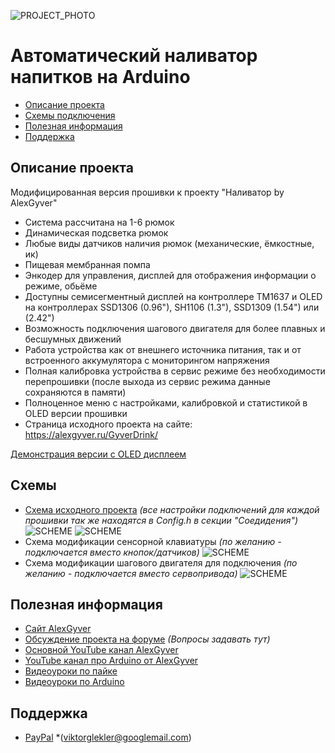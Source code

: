 ![PROJECT_PHOTO](https://github.com/VICLER/GyverDrink/blob/master/proj_img.jpg)
# Автоматический наливатор напитков на Arduino
* [Описание проекта](#chapter-0)
* [Схемы подключения](#chapter-1)
* [Полезная информация](#chapter-2)
* [Поддержка](#chapter-3)

<a id="chapter-0"></a>
## Описание проекта
Модифицированная версия прошивки к проекту "Наливатор by AlexGyver"
- Система рассчитана на 1-6 рюмок
- Динамическая подсветка рюмок
- Любые виды датчиков наличия рюмок (механические, ёмкостные, ик)
- Пищевая мембранная помпа
- Энкодер для управления, дисплей для отображения информации о режиме, обьёме
- Доступны семисегментный дисплей на контроллере TM1637 и OLED на контроллерах SSD1306 (0.96"), SH1106 (1.3"), SSD1309 (1.54") или  (2.42")
- Возможность подключения шагового двигателя для более плавных и бесшумных движений
- Работа устройства как от внешнего источника питания, так и от встроенного аккумулятора с мониторингом напряжения
- Полная калибровка устройства в сервис режиме без необходимости перепрошивки (после выхода из сервис режима данные сохраняются в памяти)
- Полноценное меню с настройками, калибровкой и статистикой в OLED версии прошивки
- Страница исходного проекта на сайте: https://alexgyver.ru/GyverDrink/

[Демонстрация версии с OLED дисплеем](https://youtu.be/Gz3xwlsXfk0)

<a id="chapter-1"></a>
## Схемы
- [Схема исходного проекта](https://github.com/AlexGyver/GyverDrink) *(все настройки подключений для каждой прошивки так же находятся в Config.h в секции "Соедидения")*
![SCHEME](https://github.com/VICLER/GyverDrink/blob/master/schemes/scheme1.jpg)
![SCHEME](https://github.com/VICLER/GyverDrink/blob/master/schemes/scheme2.png)
- Схема модификации сенсорной клавиатуры *(по желанию - подключается вместо кнопок/датчиков)*
![SCHEME](https://github.com/VICLER/GyverDrink/blob/master/schemes/TTP229_configuration.jpg)
- Схема модификации шагового двигателя для подключения *(по желанию - подключается вместо сервопривода)*
![SCHEME](https://github.com/VICLER/GyverDrink/blob/master/schemes/StepMot_connection.jpg)

<a id="chapter-2"></a>
## Полезная информация
* [Сайт AlexGyver](http://alexgyver.ru/)
* [Обсуждение проекта на форуме](https://community.alexgyver.ru/threads/nalivator-obsuzhdenie-proekta.1880/) *(Вопросы задавать тут)*
* [Основной YouTube канал AlexGyver](https://www.youtube.com/channel/UCgtAOyEQdAyjvm9ATCi_Aig?sub_confirmation=1)
* [YouTube канал про Arduino от AlexGyver](https://www.youtube.com/channel/UC4axiS76D784-ofoTdo5zOA?sub_confirmation=1)
* [Видеоуроки по пайке](https://www.youtube.com/playlist?list=PLOT_HeyBraBuMIwfSYu7kCKXxQGsUKcqR)
* [Видеоуроки по Arduino](http://alexgyver.ru/arduino_lessons/)

<a id="chapter-3"></a>
## Поддержка
* [PayPal](http://paypal.me/vicler) *(viktorglekler@googlemail.com)
